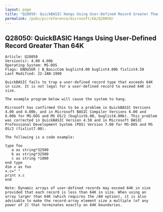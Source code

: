 ```yaml
---
layout: page
title: "Q28050: QuickBASIC Hangs Using User-Defined Record Greater Than 64K"
permalink: /pubs/pc/reference/microsoft/kb/Q28050/
---
```


## Q28050: QuickBASIC Hangs Using User-Defined Record Greater Than 64K

	Article: Q28050
	Version(s): 4.00 4.00b
	Operating System: MS-DOS
	Flags: ENDUSER | B_BasicCom buglist4.00 buglist4.00b fixlist4.50
	Last Modified: 22-JAN-1990
	
	QuickBASIC fails to trap a user-defined record type that exceeds 64K
	in size. It is not legal for a user-defined record to exceed 64K in
	size.
	
	The example program below will cause the system to hang.
	
	Microsoft has confirmed this to be a problem in QuickBASIC Versions
	4.00 and 4.00b, and in Microsoft BASIC Compiler Versions 6.00 and
	6.00b for MS-DOS and MS OS/2 (buglist6.00, buglist6.00b). This problem
	was corrected in QuickBASIC Version 4.50 and in Microsoft BASIC
	Professional Development System (PDS) Version 7.00 for MS-DOS and MS
	OS/2 (fixlist7.00).
	
	The following is a code example:
	
	type foo
	   a as string*32500
	   b as string*32500
	   c as string *1000
	end type
	dim x as foo
	x.c=" "
	print x.c
	end
	
	Note: Dynamic arrays of user-defined records may exceed 64K in size
	provided that each record is less than 64K in size. When using an
	array larger than 64K (which requires the /AH option), it is also
	advisable to make the record-array element size a multiple (of any
	power of 2) that terminates exactly on 64K boundaries.
